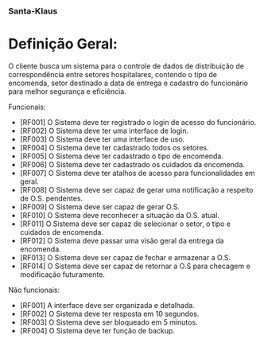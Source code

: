 ### Santa-Klaus
# Definição Geral:
 O cliente busca um sistema para o controle de dados de distribuição de correspondência entre setores hospitalares, contendo o tipo de encomenda, setor destinado a data de entrega e cadastro do funcionário para melhor segurança e eficiência. 

Funcionais:
-  [RF001] O Sistema deve ter registrado o login de acesso do funcionário.
- [RF002] O Sistema deve ter uma interface de login.
- [RF003] O Sistema deve ter uma interface de uso.
- [RF004] O Sistema deve ter cadastrado todos os setores.
- [RF005] O Sistema deve ter cadastrado o tipo de encomenda.
- [RF006] O Sistema deve ter cadastrado os cuidados da encomenda.
- [RF007] O Sistema deve ter atalhos de acesso para funcionalidades em geral.
- [RF008] O Sistema deve ser capaz de gerar uma notificação a respeito de O.S. pendentes.
- [RF009] O Sistema deve ser capaz de gerar O.S.
- [RF010] O Sistema deve reconhecer a situação da O.S. atual.
- [RF011] O Sistema deve ser capaz de selecionar o setor, o tipo e cuidados de encomenda.
- [RF012] O Sistema deve passar uma visão geral da entrega da encomenda.
- [RF013] O Sistema deve ser capaz de fechar e armazenar a O.S. 
- [RF014] O Sistema deve ser capaz de retornar a O.S para checagem e modificação futuramente.

Não funcionais:
- [RF001] A interface deve ser organizada e detalhada.
- [RF002] O Sistema deve ter resposta em 10 segundos.
- [RF003] O Sistema deve ser bloqueado em 5 minutos.
- [RF004] O Sistema deve ter função de backup. 

